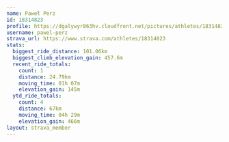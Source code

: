 ```yaml
---
name: Paweł Perz
id: 18314823
profile: https://dgalywyr863hv.cloudfront.net/pictures/athletes/18314823/5244308/1/large.jpg
username: pawel-perz
strava_url: https://www.strava.com/athletes/18314823
stats:
  biggest_ride_distance: 101.06km
  biggest_climb_elevation_gain: 457.6m
  recent_ride_totals:
    count: 1
    distance: 24.79km
    moving_time: 01h 07m
    elevation_gain: 145m
  ytd_ride_totals:
    count: 4
    distance: 67km
    moving_time: 04h 29m
    elevation_gain: 466m
layout: strava_member
--- 
```

